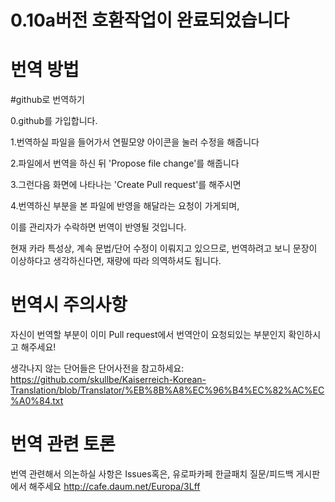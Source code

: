 # 0.10a버전 호환작업이 완료되었습니다

# 번역 방법


#github로 번역하기

0.github를 가입합니다.

1.번역하실 파일을 들어가서 연필모양 아이콘을 눌러 수정을 해줍니다

2.파일에서 번역을 하신 뒤 'Propose file change'를 해줍니다

3.그런다음 화면에 나타나는 'Create Pull request'를 해주시면

4.번역하신 부분을 본 파일에 반영을 해달라는 요청이 가게되며, 

이를 관리자가 수락하면 번역이 반영될 것입니다.

현재 카라 특성상, 계속 문법/단어 수정이 이뤄지고 있으므로, 번역하려고 보니 문장이 이상하다고 생각하신다면, 재량에 따라 의역하셔도 됩니다.



# 번역시 주의사항

자신이 번역할 부분이 이미 Pull request에서 번역안이 요청되있는 부분인지 확인하시고 해주세요!

생각나지 않는 단어들은 단어사전을 참고하세요: https://github.com/skullbe/Kaiserreich-Korean-Translation/blob/Translator/%EB%8B%A8%EC%96%B4%EC%82%AC%EC%A0%84.txt



# 번역 관련 토론

번역 관련해서 의논하실 사항은 Issues혹은, 유로파카페 한글패치 질문/피드백 게시판에서 해주세요
http://cafe.daum.net/Europa/3Lff
